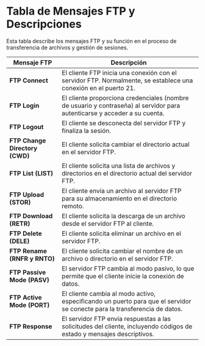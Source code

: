 # Tabla de Mensajes FTP y Descripciones

Esta tabla describe los mensajes FTP y su función en el proceso de transferencia de archivos y gestión de sesiones.

| Mensaje FTP       | Descripción |
| ----------------- | ----------- |
| **FTP Connect**   | El cliente FTP inicia una conexión con el servidor FTP. Normalmente, se establece una conexión en el puerto 21. |
| **FTP Login**     | El cliente proporciona credenciales (nombre de usuario y contraseña) al servidor para autenticarse y acceder a su cuenta. |
| **FTP Logout**    | El cliente se desconecta del servidor FTP y finaliza la sesión. |
| **FTP Change Directory (CWD)** | El cliente solicita cambiar el directorio actual en el servidor FTP. |
| **FTP List (LIST)** | El cliente solicita una lista de archivos y directorios en el directorio actual del servidor FTP. |
| **FTP Upload (STOR)** | El cliente envía un archivo al servidor FTP para su almacenamiento en el directorio remoto. |
| **FTP Download (RETR)** | El cliente solicita la descarga de un archivo desde el servidor FTP al cliente. |
| **FTP Delete (DELE)** | El cliente solicita eliminar un archivo en el servidor FTP. |
| **FTP Rename (RNFR y RNTO)** | El cliente solicita cambiar el nombre de un archivo o directorio en el servidor FTP. |
| **FTP Passive Mode (PASV)** | El servidor FTP cambia al modo pasivo, lo que permite que el cliente inicie la conexión de datos. |
| **FTP Active Mode (PORT)** | El cliente cambia al modo activo, especificando un puerto para que el servidor se conecte para la transferencia de datos. |
| **FTP Response**  | El servidor FTP envía respuestas a las solicitudes del cliente, incluyendo códigos de estado y mensajes descriptivos. |
